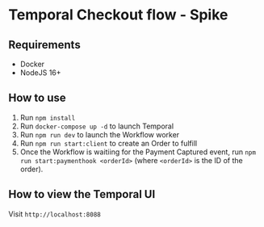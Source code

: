 # Temporal Checkout flow - Spike

## Requirements
- Docker
- NodeJS 16+

## How to use

1. Run `npm install`
2. Run `docker-compose up -d` to launch Temporal
3. Run `npm run dev` to launch the Workflow worker
4. Run `npm run start:client` to create an Order to fulfill
5. Once the Workflow is waitiing for the Payment Captured event, run `npm run start:paymenthook <orderId>` (where `<orderId>` is the ID of the order).

## How to view the Temporal UI

Visit `http://localhost:8088`
